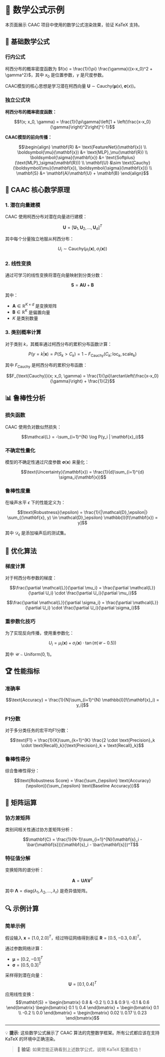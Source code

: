 # 🔬 数学公式示例

本页面展示 CAAC 项目中使用的数学公式渲染效果，验证 KaTeX 支持。

## 📐 基础数学公式

### 行内公式

柯西分布的概率密度函数为 $f(x) = \frac{1}{\pi} \frac{\gamma}{(x-x_0)^2 + \gamma^2}$，其中 $x_0$ 是位置参数，$\gamma$ 是尺度参数。

CAAC模型的核心思想是学习潜在柯西向量 $\mathbf{U} \sim \text{Cauchy}(\boldsymbol{\mu}(x), \boldsymbol{\sigma}(x))$。

### 独立公式块

**柯西分布的概率密度函数：**

$$f(x; x_0, \gamma) = \frac{1}{\pi\gamma}\left[1 + \left(\frac{x-x_0}{\gamma}\right)^2\right]^{-1}$$

**CAAC模型的前向传播：**

$$\begin{align}
\mathbf{R} &= \text{FeatureNet}(\mathbf{x}) \\
\boldsymbol{\mu}(\mathbf{x}) &= \text{MLP}_\mu(\mathbf{R}) \\
\boldsymbol{\sigma}(\mathbf{x}) &= \text{Softplus}(\text{MLP}_\sigma(\mathbf{R})) \\
\mathbf{U} &\sim \text{Cauchy}(\boldsymbol{\mu}(\mathbf{x}), \boldsymbol{\sigma}(\mathbf{x})) \\
\mathbf{S} &= \mathbf{A}\mathbf{U} + \mathbf{B}
\end{align}$$

## 🎯 CAAC 核心数学原理

### 1. 潜在向量建模

CAAC 使用柯西分布对潜在向量进行建模：

$$\mathbf{U} = [\mathbf{U}_1, \mathbf{U}_2, \ldots, \mathbf{U}_d]^T$$

其中每个分量独立地服从柯西分布：

$$U_i \sim \text{Cauchy}(\mu_i(\mathbf{x}), \sigma_i(\mathbf{x}))$$

### 2. 线性变换

通过可学习的线性变换将潜在向量映射到分类分数：

$$\mathbf{S} = \mathbf{A}\mathbf{U} + \mathbf{B}$$

其中：
- $\mathbf{A} \in \mathbb{R}^{K \times d}$ 是变换矩阵
- $\mathbf{B} \in \mathbb{R}^K$ 是偏置向量
- $K$ 是类别数量

### 3. 类别概率计算

对于类别 $k$，其概率通过柯西分布的累积分布函数计算：

$$P(y = k | \mathbf{x}) = P(S_k > C_k) = 1 - F_{\text{Cauchy}}(C_k; \text{loc}_k, \text{scale}_k)$$

其中 $F_{\text{Cauchy}}$ 是柯西分布的累积分布函数：

$$F_{\text{Cauchy}}(x; x_0, \gamma) = \frac{1}{\pi}\arctan\left(\frac{x-x_0}{\gamma}\right) + \frac{1}{2}$$

## 📊 鲁棒性分析

### 损失函数

CAAC 使用负对数似然损失：

$$\mathcal{L} = -\sum_{i=1}^{N} \log P(y_i | \mathbf{x}_i)$$

### 不确定性量化

模型的不确定性通过尺度参数 $\boldsymbol{\sigma}(\mathbf{x})$ 来量化：

$$\text{Uncertainty}(\mathbf{x}) = \frac{1}{d}\sum_{i=1}^{d} \sigma_i(\mathbf{x})$$

### 鲁棒性度量

在噪声水平 $\epsilon$ 下的性能定义为：

$$\text{Robustness}(\epsilon) = \frac{1}{|\mathcal{D}_\epsilon|} \sum_{(\mathbf{x}, y) \in \mathcal{D}_\epsilon} \mathbb{I}[f(\mathbf{x}) = y]$$

其中 $\mathcal{D}_\epsilon$ 是添加噪声后的测试集。

## 🔄 优化算法

### 梯度计算

对于柯西分布参数的梯度：

$$\frac{\partial \mathcal{L}}{\partial \mu_i} = \frac{\partial \mathcal{L}}{\partial U_i} \cdot \frac{\partial U_i}{\partial \mu_i}$$

$$\frac{\partial \mathcal{L}}{\partial \sigma_i} = \frac{\partial \mathcal{L}}{\partial U_i} \cdot \frac{\partial U_i}{\partial \sigma_i}$$

### 重参数化技巧

为了实现反向传播，使用重参数化：

$$U_i = \mu_i(\mathbf{x}) + \sigma_i(\mathbf{x}) \cdot \tan(\pi(\mathcal{U} - 0.5))$$

其中 $\mathcal{U} \sim \text{Uniform}(0, 1)$。

## 🏆 性能指标

### 准确率

$$\text{Accuracy} = \frac{1}{N}\sum_{i=1}^{N} \mathbb{I}[f(\mathbf{x}_i) = y_i]$$

### F1分数

对于多分类任务的宏平均F1分数：

$$\text{F1} = \frac{1}{K}\sum_{k=1}^{K} \frac{2 \cdot \text{Precision}_k \cdot \text{Recall}_k}{\text{Precision}_k + \text{Recall}_k}$$

### 鲁棒性得分

综合鲁棒性得分：

$$\text{Robustness Score} = \frac{\sum_{\epsilon} \text{Accuracy}(\epsilon)}{\sum_{\epsilon} \text{Baseline Accuracy}}$$

## 🧮 矩阵运算

### 协方差矩阵

类别间相关性通过协方差矩阵分析：

$$\mathbf{C} = \frac{1}{N-1}\sum_{i=1}^{N}(\mathbf{s}_i - \bar{\mathbf{s}})(\mathbf{s}_i - \bar{\mathbf{s}})^T$$

### 特征值分解

变换矩阵的谱分析：

$$\mathbf{A} = \mathbf{U}\mathbf{\Lambda}\mathbf{V}^T$$

其中 $\mathbf{\Lambda} = \text{diag}(\lambda_1, \lambda_2, \ldots, \lambda_r)$ 是奇异值矩阵。

## 🔍 示例计算

### 简单示例

假设输入 $\mathbf{x} = [1.0, 2.0]^T$，经过特征网络得到表征 $\mathbf{R} = [0.5, -0.3, 0.8]^T$。

通过参数网络计算：
- $\boldsymbol{\mu} = [0.2, -0.1]^T$
- $\boldsymbol{\sigma} = [0.5, 0.3]^T$

采样得到潜在向量：
$$\mathbf{U} = [0.1, 0.4]^T$$

应用线性变换：
$$\mathbf{S} = \begin{bmatrix} 0.8 & -0.2 \\ 0.3 & 0.9 \\ -0.1 & 0.6 \end{bmatrix} \begin{bmatrix} 0.1 \\ 0.4 \end{bmatrix} + \begin{bmatrix} 0.1 \\ -0.2 \\ 0.0 \end{bmatrix} = \begin{bmatrix} 0.02 \\ 0.17 \\ 0.23 \end{bmatrix}$$

---

💡 **提示**: 这些数学公式展示了 CAAC 算法的完整数学框架。所有公式都应该在支持 KaTeX 的环境中正确渲染。

> 🔬 **验证**: 如果您能正确看到上述数学公式，说明 KaTeX 配置成功！ 